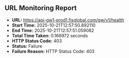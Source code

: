 ## URL Monitoring Report

- **URL:** https://api-gw1-prod1.fisglobal.com/gw/v1/health
- **Start Time:** 2025-10-21T12:57:50.892110
- **End Time:** 2025-10-21T12:57:51.059082
- **Total Time Taken:** 0.166972 seconds
- **HTTP Status Code:** 403
- **Status:** Failure
- **Failure Reason:** HTTP Status Code: 403
